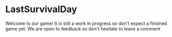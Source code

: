 # LastSurvivalDay

Welcome to our game!
It is still a work in progress so don't expect a finished game yet.
We are open to feedback so don't hesitate to leave a comment
